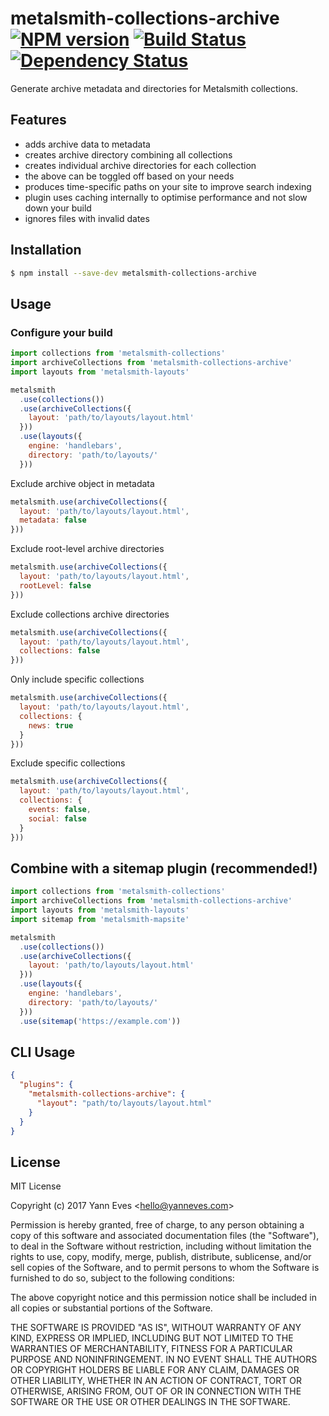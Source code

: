 # metalsmith-collections-archive [![NPM version][npm-image]][npm-url] [![Build Status][travis-image]][travis-url] [![Dependency Status][daviddm-image]][daviddm-url]
Generate archive metadata and directories for Metalsmith collections.

## Features

- adds archive data to metadata
- creates archive directory combining all collections
- creates individual archive directories for each collection
- the above can be toggled off based on your needs
- produces time-specific paths on your site to improve search indexing
- plugin uses caching internally to optimise performance and not slow down your build
- ignores files with invalid dates

## Installation

```bash
$ npm install --save-dev metalsmith-collections-archive
```

## Usage

### Configure your build

```javascript
import collections from 'metalsmith-collections'
import archiveCollections from 'metalsmith-collections-archive'
import layouts from 'metalsmith-layouts'

metalsmith
  .use(collections())
  .use(archiveCollections({
    layout: 'path/to/layouts/layout.html'
  }))
  .use(layouts({
    engine: 'handlebars',
    directory: 'path/to/layouts/'
  }))
```

Exclude archive object in metadata

```javascript
metalsmith.use(archiveCollections({
  layout: 'path/to/layouts/layout.html',
  metadata: false
}))
```

Exclude root-level archive directories

```javascript
metalsmith.use(archiveCollections({
  layout: 'path/to/layouts/layout.html',
  rootLevel: false
}))
```

Exclude collections archive directories

```javascript
metalsmith.use(archiveCollections({
  layout: 'path/to/layouts/layout.html',
  collections: false
}))
```

Only include specific collections

```javascript
metalsmith.use(archiveCollections({
  layout: 'path/to/layouts/layout.html',
  collections: {
    news: true
  }
}))
```

Exclude specific collections

```javascript
metalsmith.use(archiveCollections({
  layout: 'path/to/layouts/layout.html',
  collections: {
    events: false,
    social: false
  }
}))
```

## Combine with a sitemap plugin (recommended!)

```javascript
import collections from 'metalsmith-collections'
import archiveCollections from 'metalsmith-collections-archive'
import layouts from 'metalsmith-layouts'
import sitemap from 'metalsmith-mapsite'

metalsmith
  .use(collections())
  .use(archiveCollections({
    layout: 'path/to/layouts/layout.html'
  }))
  .use(layouts({
    engine: 'handlebars',
    directory: 'path/to/layouts/'
  }))
  .use(sitemap('https://example.com'))
```

## CLI Usage

```json
{
  "plugins": {
    "metalsmith-collections-archive": {
      "layout": "path/to/layouts/layout.html"
    }
  }
}
```

## License

MIT License

Copyright (c) 2017 Yann Eves &lt;hello@yanneves.com&gt;

Permission is hereby granted, free of charge, to any person obtaining a copy
of this software and associated documentation files (the "Software"), to deal
in the Software without restriction, including without limitation the rights
to use, copy, modify, merge, publish, distribute, sublicense, and/or sell
copies of the Software, and to permit persons to whom the Software is
furnished to do so, subject to the following conditions:

The above copyright notice and this permission notice shall be included in all
copies or substantial portions of the Software.

THE SOFTWARE IS PROVIDED "AS IS", WITHOUT WARRANTY OF ANY KIND, EXPRESS OR
IMPLIED, INCLUDING BUT NOT LIMITED TO THE WARRANTIES OF MERCHANTABILITY,
FITNESS FOR A PARTICULAR PURPOSE AND NONINFRINGEMENT. IN NO EVENT SHALL THE
AUTHORS OR COPYRIGHT HOLDERS BE LIABLE FOR ANY CLAIM, DAMAGES OR OTHER
LIABILITY, WHETHER IN AN ACTION OF CONTRACT, TORT OR OTHERWISE, ARISING FROM,
OUT OF OR IN CONNECTION WITH THE SOFTWARE OR THE USE OR OTHER DEALINGS IN THE
SOFTWARE.


[npm-image]: https://badge.fury.io/js/metalsmith-collections-archive.svg
[npm-url]: https://npmjs.org/package/metalsmith-collections-archive
[travis-image]: https://travis-ci.org/yanneves/metalsmith-collections-archive.svg?branch=master
[travis-url]: https://travis-ci.org/yanneves/metalsmith-collections-archive
[daviddm-image]: https://david-dm.org/yanneves/metalsmith-collections-archive.svg?theme=shields.io
[daviddm-url]: https://david-dm.org/yanneves/metalsmith-collections-archive
